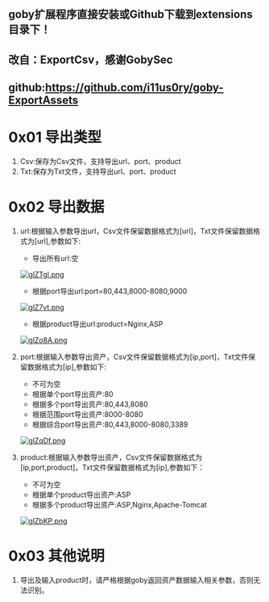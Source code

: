 ## goby扩展程序直接安装或Github下载到extensions目录下！
## 改自：ExportCsv，感谢GobySec
## github:https://github.com/i11us0ry/goby-ExportAssets

# 0x01 导出类型
1. Csv:保存为Csv文件，支持导出url、port、product
2. Txt:保存为Txt文件，支持导出url、port、product

# 0x02 导出数据
1. url:根据输入参数导出url，Csv文件保留数据格式为[url]，Txt文件保留数据格式为[url],参数如下:
    - 导出所有url:空
    
    [![glZTgI.png](https://z3.ax1x.com/2021/05/06/glZTgI.png)](https://imgtu.com/i/glZTgI)
    
    - 根据port导出url:port=80,443,8000-8080,9000
    
    [![glZ7vt.png](https://z3.ax1x.com/2021/05/06/glZ7vt.png)](https://imgtu.com/i/glZ7vt)
    
    - 根据product导出url:product=Nginx,ASP
    
    [![glZo8A.png](https://z3.ax1x.com/2021/05/06/glZo8A.png)](https://imgtu.com/i/glZo8A)
    

2. port:根据输入参数导出资产，Csv文件保留数据格式为[ip,port]，Txt文件保留数据格式为[ip],参数如下:
    - 不可为空
    - 根据单个port导出资产:80
    - 根据多个port导出资产:80,443,8080
    - 根据范围port导出资产:8000-8080
    - 根据综合port导出资产:80,443,8000-8080,3389
    
    [![glZqDf.png](https://z3.ax1x.com/2021/05/06/glZqDf.png)](https://imgtu.com/i/glZqDf)

3. product:根据输入参数导出资产，Csv文件保留数据格式为[ip,port,product]，Txt文件保留数据格式为[ip],参数如下：
    - 不可为空
    - 根据单个product导出资产:ASP
    - 根据多个product导出资产:ASP,Nginx,Apache-Tomcat
    
    [![glZbKP.png](https://z3.ax1x.com/2021/05/06/glZbKP.png)](https://imgtu.com/i/glZbKP)

# 0x03 其他说明
1. 导出及输入product时，请严格根据goby返回资产数据输入相关参数，否则无法识别。
